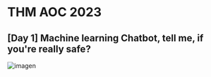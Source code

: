 # THM AOC 2023

## [Day 1] Machine learning Chatbot, tell me, if you're really safe? 
![imagen](https://github.com/PolGs/THM-Advent-of-Cyber-2023/assets/19478700/f46dd920-9d39-478e-a9ba-bc61a66e9080)
